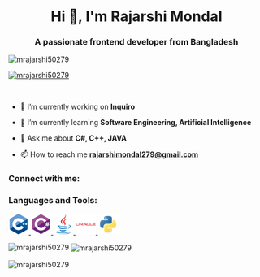 <h1 align="center">Hi 👋, I'm Rajarshi Mondal</h1>
<h3 align="center">A passionate frontend developer from Bangladesh</h3>

<p align="left"> <img src="https://komarev.com/ghpvc/?username=mrajarshi50279&label=Profile%20views&color=0e75b6&style=flat" alt="mrajarshi50279" /> </p>

<p align="left"> <a href="https://github.com/ryo-ma/github-profile-trophy"><img src="https://github-profile-trophy.vercel.app/?username=mrajarshi50279" alt="mrajarshi50279" /></a> </p>

<p align="left"> <a href="https://twitter.com/" target="blank"><img src="https://img.shields.io/twitter/follow/?logo=twitter&style=for-the-badge" alt="" /></a> </p>

- 🔭 I’m currently working on **Inquiro**

- 🌱 I’m currently learning **Software Engineering, Artificial Intelligence**

- 💬 Ask me about **C#, C++, JAVA**

- 📫 How to reach me **rajarshimondal279@gmail.com**

<h3 align="left">Connect with me:</h3>
<p align="left">
</p>

<h3 align="left">Languages and Tools:</h3>
<p align="left"> <a href="https://www.w3schools.com/cpp/" target="_blank" rel="noreferrer"> <img src="https://raw.githubusercontent.com/devicons/devicon/master/icons/cplusplus/cplusplus-original.svg" alt="cplusplus" width="40" height="40"/> </a> <a href="https://www.w3schools.com/cs/" target="_blank" rel="noreferrer"> <img src="https://raw.githubusercontent.com/devicons/devicon/master/icons/csharp/csharp-original.svg" alt="csharp" width="40" height="40"/> </a> <a href="https://www.java.com" target="_blank" rel="noreferrer"> <img src="https://raw.githubusercontent.com/devicons/devicon/master/icons/java/java-original.svg" alt="java" width="40" height="40"/> </a> <a href="https://www.oracle.com/" target="_blank" rel="noreferrer"> <img src="https://raw.githubusercontent.com/devicons/devicon/master/icons/oracle/oracle-original.svg" alt="oracle" width="40" height="40"/> </a> <a href="https://www.python.org" target="_blank" rel="noreferrer"> <img src="https://raw.githubusercontent.com/devicons/devicon/master/icons/python/python-original.svg" alt="python" width="40" height="40"/> </a> </p>

<p><img align="left" src="https://github-readme-stats.vercel.app/api/top-langs?username=mrajarshi50279&show_icons=true&locale=en&layout=compact" alt="mrajarshi50279" /></p>

<p>&nbsp;<img align="center" src="https://github-readme-stats.vercel.app/api?username=mrajarshi50279&show_icons=true&locale=en" alt="mrajarshi50279" /></p>

<p><img align="center" src="https://github-readme-streak-stats.herokuapp.com/?user=mrajarshi50279&" alt="mrajarshi50279" /></p>

